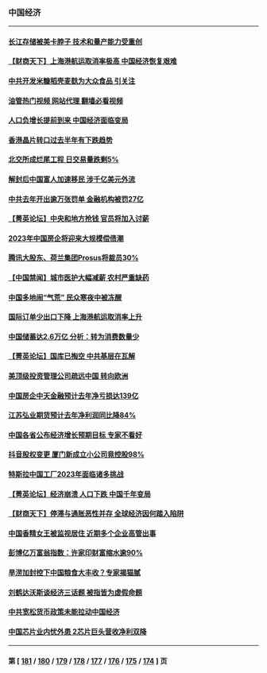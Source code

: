 ### 中国经济
---
#### [长江存储被美卡脖子 技术和量产能力受重创](../../pages/ncid283/n13916234.md?01280045) 
#### [【财商天下】上海港航运取消率极高 中国经济恢复艰难](../../pages/ncid283/n13916276.md?01280045) 
#### [中共开发米糠稻壳麦麸为大众食品 引关注](../../pages/ncid283/n13916260.md?01280045) 
#### [油管热门视频 网站代理 翻墙必看视频](http://138.2.39.72:81/youtube.html?epic-marker?01280045)
#### [人口负增长提前到来 中国经济面临变局](../../pages/ncid283/n13916215.md?01280045) 
#### [香港晶片转口过去半年有下跌趋势](../../pages/ncid283/n13915643.md?01280045) 
#### [北交所成烂尾工程 日交易量跌剩5%](../../pages/ncid283/n13915867.md?01280045) 
#### [解封后中国富人加速移民 涉千亿美元外流](../../pages/ncid283/n13915670.md?01280045) 
#### [中共去年开出逾万张罚单 金融机构被罚27亿](../../pages/ncid283/n13915569.md?01280045) 
#### [【菁英论坛】中央和地方抢钱 官员将加入讨薪](../../pages/ncid283/n13915576.md?01280045) 
#### [2023年中国房企将迎来大规模偿债潮](../../pages/ncid283/n13915532.md?01280045) 
#### [腾讯大股东、荷兰集团Prosus将裁员30%](../../pages/ncid283/n13915500.md?01280045) 
#### [【中国禁闻】城市医护大幅减薪 农村严重缺药](../../pages/ncid283/n13914850.md?01280045) 
#### [中国多地闹“气荒” 民众寒夜中被冻醒](../../pages/ncid283/n13915193.md?01280045) 
#### [国际订单少出口下降 上海港航运取消率上升](../../pages/ncid283/n13915042.md?01280045) 
#### [中国储蓄达2.6万亿 分析：转为消费数量少](../../pages/ncid283/n13914787.md?01280045) 
#### [【菁英论坛】国库已掏空 中共基层在瓦解](../../pages/ncid283/n13914325.md?01280045) 
#### [美顶级投资管理公司疏远中国 转向欧洲](../../pages/ncid283/n13914279.md?01280045) 
#### [中国房企中天金融预计去年净亏损达139亿](../../pages/ncid283/n13913518.md?01280045) 
#### [江苏弘业期货预计去年净利润同比降84%](../../pages/ncid283/n13913500.md?01280045) 
#### [中国各省公布经济增长预期目标  专家不看好](../../pages/ncid283/n13912766.md?01280045) 
#### [抖音股权变更 厦门新成立小公司竟控股98%](../../pages/ncid283/n13912606.md?01280045) 
#### [特斯拉中国工厂2023年面临诸多挑战](../../pages/ncid283/n13912365.md?01280045) 
#### [【菁英论坛】经济崩溃 人口下跌 中国千年变局](../../pages/ncid283/n13912589.md?01280045) 
#### [【财商天下】停滞与通胀恶性并存 全球经济因何踏入陷阱](../../pages/ncid283/n13912238.md?01280045) 
#### [中国香精女王被监视居住 近期多个企业高管出事](../../pages/ncid283/n13912057.md?01280045) 
#### [彭博亿万富翁指数：许家印财富缩水逾90%](../../pages/ncid283/n13911984.md?01280045) 
#### [旱涝加封控下中国粮食大丰收？专家揭猫腻](../../pages/ncid283/n13911918.md?01280045) 
#### [刘鹤达沃斯谈经济三话题 被指皆为虚假命题](../../pages/ncid283/n13911685.md?01280045) 
#### [中共宽松货币政策未能拉动中国经济](../../pages/ncid283/n13911357.md?01280045) 
#### [中国芯片业内忧外患 2芯片巨头营收净利双降](../../pages/ncid283/n13911236.md?01280045) 

---
#### 第 [ [181](./181.md?01280045) / [180](./180.md?01280045) / [179](./179.md?01280045) / [178](./178.md?01280045) / [177](./177.md?01280045) / [176](./176.md?01280045) / [175](./175.md?01280045) / [174](./174.md?01280045) ] 页
